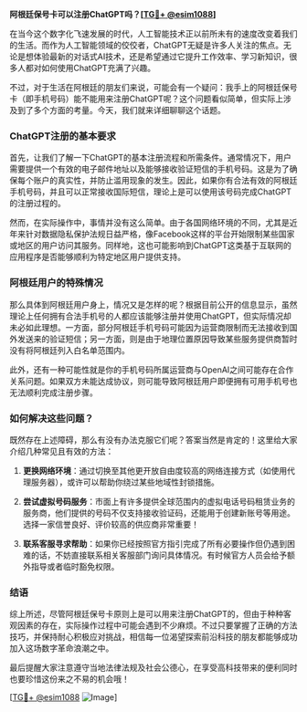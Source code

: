 **阿根廷保号卡可以注册ChatGPT吗？[[TG💪+ @esim1088](https://t.me/s/esim1088)]**

在当今这个数字化飞速发展的时代，人工智能技术正以前所未有的速度改变着我们的生活。而作为人工智能领域的佼佼者，ChatGPT无疑是许多人关注的焦点。无论是想体验最新的对话式AI技术，还是希望通过它提升工作效率、学习新知识，很多人都对如何使用ChatGPT充满了兴趣。

不过，对于生活在阿根廷的朋友们来说，可能会有一个疑问：我手上的阿根廷保号卡（即手机号码）能不能用来注册ChatGPT呢？这个问题看似简单，但实际上涉及到了多个方面的考量。今天，我们就来详细聊聊这个话题。

### ChatGPT注册的基本要求

首先，让我们了解一下ChatGPT的基本注册流程和所需条件。通常情况下，用户需要提供一个有效的电子邮件地址以及能够接收验证短信的手机号码。这是为了确保每个账户的真实性，并防止滥用现象的发生。因此，如果你有合法有效的阿根廷手机号码，并且可以正常接收国际短信，理论上是可以使用该号码完成ChatGPT的注册过程的。

然而，在实际操作中，事情并没有这么简单。由于各国网络环境的不同，尤其是近年来针对数据隐私保护法规日益严格，像Facebook这样的平台开始限制某些国家或地区的用户访问其服务。同样地，这也可能影响到ChatGPT这类基于互联网的应用程序是否能够顺利为特定地区用户提供支持。

### 阿根廷用户的特殊情况

那么具体到阿根廷用户身上，情况又是怎样的呢？根据目前公开的信息显示，虽然理论上任何拥有合法手机号的人都应该能够注册并使用ChatGPT，但实际情况却未必如此理想。一方面，部分阿根廷手机号码可能因为运营商限制而无法接收到国外发送来的验证短信；另一方面，则是由于地理位置原因导致某些服务提供商暂时没有将阿根廷列入白名单范围内。

此外，还有一种可能性就是你的手机号码所属运营商与OpenAI之间可能存在合作关系问题。如果双方未能达成协议，则可能导致阿根廷用户即便拥有可用手机号也无法顺利完成注册步骤。

### 如何解决这些问题？

既然存在上述障碍，那么有没有办法克服它们呢？答案当然是肯定的！这里给大家介绍几种常见且有效的方法：

1. **更换网络环境**：通过切换至其他更开放自由度较高的网络连接方式（如使用代理服务器），或许可以帮助你绕过某些地域性封锁措施。
   
2. **尝试虚拟号码服务**：市面上有许多提供全球范围内的虚拟电话号码租赁业务的服务商，他们提供的号码不仅支持接收验证码，还能用于创建新账号等用途。选择一家信誉良好、评价较高的供应商非常重要！

3. **联系客服寻求帮助**：如果你已经按照官方指引完成了所有必要操作但仍遇到困难的话，不妨直接联系相关客服部门询问具体情况。有时候官方人员会给予额外指导或者临时豁免权限。

### 结语

综上所述，尽管阿根廷保号卡原则上是可以用来注册ChatGPT的，但由于种种客观因素的存在，实际操作过程中可能会遇到不少麻烦。不过只要掌握了正确的方法技巧，并保持耐心积极应对挑战，相信每一位渴望探索前沿科技的朋友都能够成功加入这场数字革命浪潮之中。

最后提醒大家注意遵守当地法律法规及社会公德心，在享受高科技带来的便利同时也要珍惜这份来之不易的机会哦！

[[TG💪+ @esim1088](https://t.me/s/esim1088) ![Image](https://i.postimg.cc/4NQfJmqS/Snipaste-2025-05-13-00-14-12.png)]